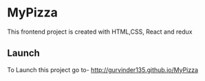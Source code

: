 # MyPizza

This frontend project is created with HTML,CSS, React and redux

## Launch

To Launch this project go to-
http://gurvinder135.github.io/MyPizza
